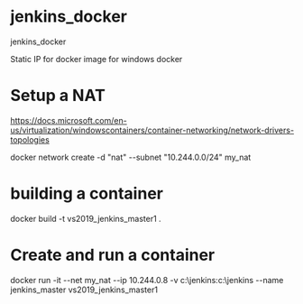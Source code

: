 # jenkins_docker
jenkins_docker


Static IP for docker image for windows docker

# Setup a NAT
https://docs.microsoft.com/en-us/virtualization/windowscontainers/container-networking/network-drivers-topologies

docker network create -d "nat" --subnet "10.244.0.0/24" my_nat

# building a container
docker build -t vs2019_jenkins_master1 .

# Create and run a container
docker run -it --net my_nat --ip 10.244.0.8 -v c:\jenkins:c:\jenkins --name jenkins_master vs2019_jenkins_master1
